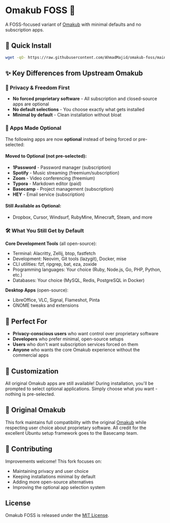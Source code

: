 # Omakub FOSS 🐧

A FOSS-focused variant of [Omakub](https://github.com/basecamp/omakub) with minimal defaults and no subscription apps.

## 🚀 Quick Install

```bash
wget -qO- https://raw.githubusercontent.com/AhmadMajid/omakub-foss/main/install | bash
```

## ✨ Key Differences from Upstream Omakub

### 🔐 Privacy & Freedom First
- **No forced proprietary software** - All subscription and closed-source apps are optional
- **No default selections** - You choose exactly what gets installed
- **Minimal by default** - Clean installation without bloat

### 📱 Apps Made Optional
The following apps are now **optional** instead of being forced or pre-selected:

#### Moved to Optional (not pre-selected):
- **1Password** - Password manager (subscription)
- **Spotify** - Music streaming (freemium/subscription)
- **Zoom** - Video conferencing (freemium)
- **Typora** - Markdown editor (paid)
- **Basecamp** - Project management (subscription)
- **HEY** - Email service (subscription)

#### Still Available as Optional:
- Dropbox, Cursor, Windsurf, RubyMine, Minecraft, Steam, and more

### 🛠️ What You Still Get by Default

**Core Development Tools** (all open-source):
- Terminal: Alacritty, Zellij, btop, fastfetch
- Development: Neovim, Git tools (lazygit), Docker, mise
- CLI utilities: fzf, ripgrep, bat, eza, zoxide
- Programming languages: Your choice (Ruby, Node.js, Go, PHP, Python, etc.)
- Databases: Your choice (MySQL, Redis, PostgreSQL in Docker)

**Desktop Apps** (open-source):
- LibreOffice, VLC, Signal, Flameshot, Pinta
- GNOME tweaks and extensions

## 🎯 Perfect For

- **Privacy-conscious users** who want control over proprietary software
- **Developers** who prefer minimal, open-source setups
- **Users** who don't want subscription services forced on them
- **Anyone** who wants the core Omakub experience without the commercial apps

## 🔧 Customization

All original Omakub apps are still available! During installation, you'll be prompted to select optional applications. Simply choose what you want - nothing is pre-selected.

## 📖 Original Omakub

This fork maintains full compatibility with the original [Omakub](https://github.com/basecamp/omakub) while respecting user choice about proprietary software. All credit for the excellent Ubuntu setup framework goes to the Basecamp team.

## 🤝 Contributing

Improvements welcome! This fork focuses on:
- Maintaining privacy and user choice
- Keeping installations minimal by default
- Adding more open-source alternatives
- Improving the optional app selection system

## License

Omakub FOSS is released under the [MIT License](https://opensource.org/licenses/MIT).
